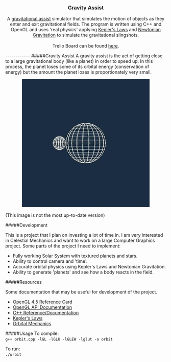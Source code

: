 <h3 align="center">
Gravity Assist

</h3>
<p align="center">
A <a href="https://en.wikipedia.org/wiki/Gravity_assist">gravitational assist</a> simulator that simulates the motion of objects as they enter and exit gravitational fields. The program is written using C++ and OpenGL and uses 'real physics' applying <a href="https://en.wikipedia.org/wiki/Kepler's_laws_of_planetary_motion">Kepler's Laws</a> and <a href="https://en.wikipedia.org/wiki/Newton's_law_of_universal_gravitation">Newtonian Gravitation</a> to simulate the gravitational slingshots.<br><br>
Trello Board can be found <a href="https://trello.com/b/IzK134h0/gravity-assist-general-board">here</a>. 
</p>
------------ 
#####Gravity Assist
A gravity assist is the act of getting close to a large gravitational body (like a planet) in order to speed up. In this process, the planet loses some of its orbital energy (conservation of energy) but the amount the planet loses is proportionately very small.
<p align="center">
<img src="https://raw.githubusercontent.com/AlbertFaust/gravity-assist/master/output2.gif"></br>
  
(This image is not the most up-to-date version)  
</p>

#####Development

This is a project that I plan on investing a lot of time in. I am very interested in Celestial Mechanics and want to work on a large Computer Graphics project. Some parts of the project I need to implement:

* Fully working Solar System with textured planets and stars.
* Ability to control camera and 'time'. 
* Accurate orbital physics using Kepler's Laws and Newtonian Gravitation.
* Ability to generate 'planets' and see how a body reacts in the field.

#####Resources

Some documentation that may be useful for development of the project. 

* <a href="https://www.opengl.org/sdk/docs/reference_card/opengl45-reference-card.pdf">OpenGL 4.5 Reference Card</a>
* <a href="http://docs.gl/">OpenGL API Documentation</a>
* <a href="http://en.cppreference.com/w/">C++ Reference/Documentation</a>
* <a href="http://hyperphysics.phy-astr.gsu.edu/hbase/kepler.html">Kepler's Laws</a>
* <a href="http://www.braeunig.us/space/orbmech.htm">Orbital Mechanics</a>

#####Usage
To compile:  
`g++ orbit.cpp -lGL -lGLU -lGLEW -lglut -o orbit`

To run:  
`./orbit`
